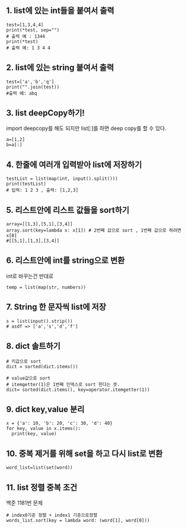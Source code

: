 ## 1. list에 있는 int들을 붙여서 출력
```
test=[1,3,4,4]
print(*test, sep="")
# 출력 예 : 1344
print(*test)
# 출력 예: 1 3 4 4
```

## 2. list에 있는 string 붙여서 출력

```
test=['a','b','q']
print("".join(test))
#출력 예: abq
```

## 3. list deepCopy하기!
import deepcopy를 해도 되지만 list[:]를 하면 deep copy를 할 수 있다.
```
a=[1,2]
b=a[:]
```
## 4. 한줄에 여러개 입력받아 list에 저장하기
```
testList = list(map(int, input().split()))
print(testList)
# 입력: 1 2 3 , 출력: [1,2,3]
```

## 5. 리스트안에 리스트 값들을 sort하기
```
array=[[1,3],[5,1],[3,4]]
array.sort(key=lambda x: x[1]) # 2번째 값으로 sort , 1번째 값으로 하려면 x[0]
#[[5,1],[1,3],[3,4]]
```

## 6. 리스트안에 int를 string으로 변환
int로 바꾸는건 반대로
```
temp = list(map(str, numbers))
```

## 7. String 한 문자씩 list에 저장
```
s = list(input().strip())
# asdf => ['a','s','d','f']
```
## 8. dict 솔트하기
```
# 키값으로 sort
dict = sorted(dict.items())

# value값으로 sort
# itemgetter(1)은 1번째 인덱스로 sort 한다는 뜻. 
dict= sorted(dict.items(), key=operator.itemgetter(1))

```
## 9. dict key,value 분리
```
x = {'a': 10, 'b': 20, 'c': 30, 'd': 40}
for key, value in x.items():
  print(key, value)
```

## 10. 중복 제거를 위해 set을 하고 다시 list로 변환
```
word_list=list(set(word))
```

## 11. list 정렬 중복 조건
백준 1181번 문제
```
# index0기준 정렬 + index1 기준으로정렬
words_list.sort(key = lambda word: (word[1], word[0])) 
```
